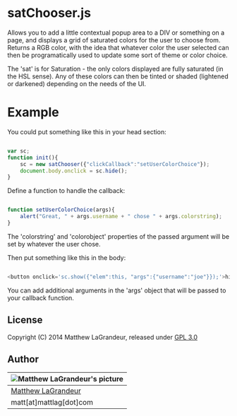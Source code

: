 # satChooser.js
Allows you to add a little contextual popup area to a DIV or something on a page, and displays a grid of saturated colors for the user to choose from.  Returns a RGB color, with the idea that whatever color the user selected can then be programatically used to update some sort of theme or color choice.

The 'sat' is for Saturation - the only colors displayed are fully saturated (in the HSL sense).  Any of these colors can then be tinted or shaded (lightened or darkened) depending on the needs of the UI.

# Example
You could put something like this in your head section:
```javascript

var sc;
function init(){
	sc = new satChooser({"clickCallback":"setUserColorChoice"});
	document.body.onclick = sc.hide();
}

```
Define a function to handle the callback:
```javascript

function setUserColorChoice(args){
	alert("Great, " + args.username + " chose " + args.colorstring);
}

````
The 'colorstring' and 'colorobject' properties of the passed argument will be set by whatever the user chose.

Then put something like this in the body:
```javascript

<button onclick='sc.show({"elem":this, "args":{"username":"joe"}});'>hi, joe! choose a color</button>

```
You can add additional arguments in the 'args' object that will be passed to your callback function.


## License
Copyright (C) 2014 Matthew LaGrandeur, released under [GPL 3.0](https://www.gnu.org/licenses/gpl-3.0-standalone.html)

## Author
| ![Matthew LaGrandeur's picture](https://1.gravatar.com/avatar/f6f7b963adc54db7e713d7bd5f4903ec?s=70) |
|---|
| [Matthew LaGrandeur](http://mattlag.com/) |
| matt[at]mattlag[dot]com |



